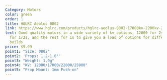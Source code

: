 ```yaml
---
Category: Motors
color: green
order: 1
title: HGLRC Aeolus 0802
link: https://www.hglrc.com/products/hglrc-aeolus-0802-17000kv-2200kv-25000kv-brushless-motor
text: Good quality motors in a wide variety of kv options, 12000 for 2s, 17000
  for 1/2s, and the rest for 1s to give you a load of options for different
  builds
price: $9.99
point1: "Size: 0802"
point2: 'Props: 1.2-1.6"'
point3: "Weight: 1.9g"
point4: "KV: 12000/17000/22000/25000"
point5: "Prop Mount: 1mm Push-on"
---
```

